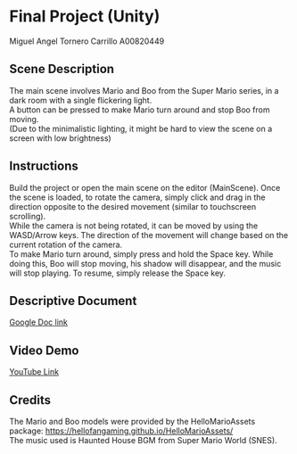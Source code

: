 # Final Project (Unity)
Miguel Angel Tornero Carrillo A00820449  
## Scene Description
The main scene involves Mario and Boo from the Super Mario series, in a dark room with a single flickering light.  
A button can be pressed to make Mario turn around and stop Boo from moving.  
(Due to the minimalistic lighting, it might be hard to view the scene on a screen with low brightness)  
## Instructions
Build the project or open the main scene on the editor (MainScene). Once the scene is loaded, to rotate the camera, simply click and drag in the direction opposite to the desired movement (similar to touchscreen scrolling).  
While the camera is not being rotated, it can be moved by using the WASD/Arrow keys. The direction of the movement will change based on the current rotation of the camera.  
To make Mario turn around, simply press and hold the Space key. While doing this, Boo will stop moving, his shadow will disappear, and the music will stop playing. To resume, simply release the Space key.  
## Descriptive Document
[Google Doc link](https://docs.google.com/document/d/1QYXc2Ic8y-vCSDj8-I6s35F1wqkyncgSM7WlNwEUeN8/edit?usp=sharing)
## Video Demo
[YouTube Link](https://www.youtube.com/watch?v=PG9N9Vvtiv0)
## Credits
The Mario and Boo models were provided by the HelloMarioAssets package: <https://hellofangaming.github.io/HelloMarioAssets/>  
The music used is Haunted House BGM from Super Mario World (SNES).  